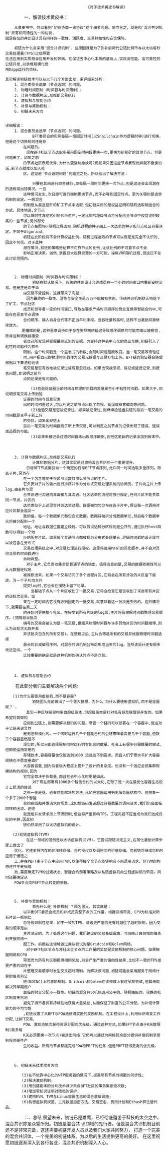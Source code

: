 




										《对于技术黄皮书解读》

　　
　　一、解读技术黄皮书：

		从黄皮书中，可以看到'初链协商一致协议'这个细节问题。简而言之，就是和'混合共识机制'具有相同特性的一种协议，
	就是各位的共识设计具有同样的一致性、活跃度、交易终结性和安全保障。
	
		初链为什么会采用'混合共识机制'，这原因就是为了弥补前两代公链比特币与以太坊每秒交易处理量(TPS)过低导致
	无法应用到实质商业应用开发的弊病。在保证去中心化本质的基础上,实现高性能、高可靠性的公链开发,以承载规模化商
	用Dapp运行的目标。
	
	其实解读初链技术可以从以下几个方面出发，来详细来分析：
		1、混合委员会选举（节点选取）的问题。
		2. 物理时间限制（时间戳与时间限制）：
		3. 计算与数据片区,及推断交易执行
		4. 虚拟机与智能合约
		5. 补偿与奖励机制：
		6. 初链未来方向
	
		
	详细解读：
		1、混合委员会选举（节点选取）的问题。
				BFT委员会的实例每隔一段固定时间(以Snailchain作为逻辑时钟)进行切换，但是这个切换规则还是存
			在问题的。
		　　	现在BFT社区节点选取多采用固定时间段更换一次,更换为新挖矿的其他节点。但是问题来了，如果之前
			的节点社区表现优异,为什么要强制撤换呢?而如果只因这些节点表现优异就不撤换的话,新节点就难以加入社
			区。这就是'节点选取问题'的尴尬之处。所以给出了解决方法：
			
				只要在其间进行取舍就行,即每隔一段时间更换一次节点,但是这还会出现潜在的造假或出错情况。一旦
			这种情况发生,次日即可进行强制更换节点,而不必等到固定时点。更为关键的是选举机制的设定。一般混合
			机制是从最近挖矿的矿工节点中选取,但初链采用的是权益证明和随机选取相结合的方式。具体地说,全节点
			可以临时性冻结它们的代币资产,一定比例的超级节点将分配给全节点中权益证明较高的一些节点;另外部分
			的节点按照VRF随机过程选取,随机过程的种子由上一次选举的种子和节点社区容量决定。不同于Algorand,
			初链在此阶段将不会计算权益比例。随机过程选取的节点可以假定是完全不认识的,因此不可信。对于此种
			潜在情况,初链的策略是估算不可靠节点的比例,让该比例的不可靠节点不会
			影响正常决策。诚然,掌握巨大运算资源的一方可能，操纵VRF随机过程,但这已不在此讨论范围内。



		2. 物理时间限制（时间戳与时间限制）：
				初链在默认情况下，传统的共识设计允许成员在一个小的时间窗口内重新安排交易。但是正是由于自
			由交易不受控制，这就带来了问题：
		　　	因为最终的一致性、活性与安全性是万万不能被割舍的。传统共识机制默认地给予了矿工、节点社区
			成员和领导者一定的时间窗口,导致在要求严格时间顺序的商业互换等智能合约中,可能存在恶意节点调换
			合约顺序、插入自身合约等不正当牟利手段。当吞吐量较高时,这种不当激励将被继续放大。
		　　更糟糕的是,这种恶意调换由于存在天然网络延迟导致顺序调换的可能而难以被察觉,除非这种调换被接受
			者自己所发现并掌握最终延迟的证据。为支持这种去中心化的商业互换,初链引入了粘性时间戳作为额外
			限制。这个时间戳是一个启发式的参数,会随时间进程而改变。当一笔交易等待验证
			时,用户把自己的物理时间戳作为交易元数据与交易打包上传。BFT链的验证器会随后根据以下算法检验该
			笔交易是否有效地被记录过或有意忽视过。如果出现被忽视、误记或延迟记录,则报告问题,即说明之前节
			点的记录是有问题的。
			
			　　(1)检验验证器当前时间与物理时间戳的差值是否小于粘性时间戳。如果大于,则说明该笔交易上传到验
			证器的时间与其真实发
			出的时间相差过大,可以判定之前节点出现了忽视、延误或有意偏向等问题。
			　　(2)检验交易是否被记录过。如果被记录过,则继续检验当前链的最后一笔交易的时间戳是否早于新上传
			的交易。如果出现链上
			最后一笔交易的时间戳晚于新上传交易,可以判定之前节点的记录出现了错误、延误或造假的可能。
			　　(3)如果未被记录过或时间戳未出现顺序颠倒,则把这笔新的记录添加到账本中。

　　

		3. 计算与数据片区,及推断交易执行
				计算和数据分片，这其实就是对原始混合共识的一个重要提升。
		　　	日常BFT节点索引自一个确定的日常BFT节点序列,允许同一时间选取多重序列。除去子片,另外存
			在一个包含等同于社区节点数目那么多节点的主片。
			它负责对子片的输出进行排序并作为分布式交易处理系统的协调员。子片向主片上传log,由主片与混
			合共识进行沟通而非直接与其沟通。社区选举的流程将强行规定,任何片区不能共享同一节点。片区的
			选举类似于上述混合共识选举过程。数据被均匀分布在各子片中,保证每一次调用对应片区都会返回一
			致的值。每一个数据单元都包含元数据。数据将被拆分成数据单元,然后每个数据单元将被分配到一个
			地址。地址与数据位置建立映射。可以假设这种分区规则是公开的,通过执行host函数可以得到一个地
			址的所在片区。如果每个普通节点都被视为分布式处理单元,逻辑时间戳的设计就可以被包含在分布式
			交易处理系统之中,对交易处理进行授权。这里将运用MaaT的简化版本,并不会对其他交易的时间戳进行
			自动调整。
		　　	对于主片,它负责收集全部普通节点的输出。值得注意的是,交易的数据依赖性可以从元数据轻松地
			被推断出来。如果一个交易访问了多个远程片区,它将会在所有涉及的片区留下痕迹。当一个子片向主片
			提交log时,它也会在慢链上留下记录。
			　　当基础节点从一个片区收到了一批交易,它将会检查它是否收到了来自所有片区的该批次交易。如
			果在一定时间内它没有收到固定的一批交易,就意味着这一批次是失败的。这种情况下,就需要在第二天
			的开始时更换整个社区。在接受到所有片区的log后,主片将会根据时间戳整理交易顺序。(拥有最早批次
			编号的交易会被认为是一笔交易,但如果物理时间戳与许多其他片区的时间戳相悖,则认为该批次无效并丢
			弃该批次包含的所有交易)。在整理之后,主片会筛选所有的交易并根据物理时间戳选择
			最长的非减编号序列。对混合共识机制公布后形成当天的log。当然该设计还有很多改进空间。一个
			比较重要的确定就是这种机制的确认时点不是立刻。

　　

		4. 虚拟机与智能合约
　　			在此部分我们主要解决两个问题:

	　　(1)为什么要使用虚拟机,而不是容器?
				初链团队先前做出了一个重大猜想，为什么'为什么要使用虚拟机,而不是容器呢？'，
		　　	其实一种区块链架构来自超级账本,但超级账本是针对私有链及联盟链开发的。如果希望将其架构
			应用到公链上,则需要解决链码的问题。尽管一个链码可以部署在一个容器中,但这对于公链来说显然
			是无法规模化的。一个同时运行几千个智能合约的公链意味着需要几千个容器,但数千个容器显然是不
			现实的,所以只能选择限制同时运行的智能合约数量。社会上有很多容器数量的尝试,但即使运用常用的
			存储技术,容器容量也仅能达到1000,远远达不到要求。而且人们宁愿水平扩大容器规模也不愿意垂直扩
			大容器容量,因为后者极大程度上提升了设计的复杂度。也没有一个适应全部集群规模结构的规则,因为
			它完全取决于负载量,而且在去中心化时更是如此。
				对于现在部署有1000多个智能合约的以太坊,它除了是一次在最优化容器生态设计上粗浅的尝试
			之外一无是处。也有可能解决的方法,比如把容器运用到无服务器结构中。但想象一个多于2000个智能
			合约在线和并发请求的场景,比如想链码发送超过容器数量的调用请求,我们仍会面临同样的困境。途径
			就是给并发请求加上节流限制,但这将严重影响TPS。工程问题不应当成为我们达成目标的平静,因此初
			链仍然采用了以太坊虚拟机的设计。
			
	　　(2)初链虚拟机(TVM)
		　　	在这一领域的范例是以太坊虚拟机(EVM)。它尝试跟随决定主义,在简化激励计算步骤上做出了
		优化。它还支持内存的非堆栈存储、合约授权以及调用间的价值存储。而初链将继续将EVM应用于慢链之
		上,并在PBFT主干节点中应用TVM,以使得每个全节点能够响应不同调用请求。但TVM的构想还并不是很成
		熟,需要确定TVM的过渡状态、智能合约部署策略及从私链虚拟机向公链虚拟机的转变。同时还要确定从
		POW节点向PBFT节点转变的参数。



		5. 补偿与奖励机制：
				首先什么是'补偿机制'？顾名思义，其实就是：
			以平衡BFT委员会成员和非成员完整节点的工作量，根据网络带宽、CPU为标准对所有片区一视同仁
			将导致倾斜性结果，如不一致的TPS，或者更严重的是有时超过了超时限制，因为交易的顺序是由
			主片决定的。为了处理这个问题，我们建议的奖励基础设施，与网络计算领域的伯克利开放网络一
			起工作。前面在这领域做过类似尝试的是Gridcoin和Golem网络。
		　　	对于BFT社区节点与非社区全节点的工作量的奖励是奖励机制的核心问题。如果根据网络和CPU
			带宽而为所有片区都提供相同奖励,则会产生严重的偏向性结果,比如不一致的TPS或更严重的如在子
			片整理交易顺序时发生交叉超时限制。为解决该问题,初链可能会采用服务于网络计算的伯克利公
			链(BOINC)上的激励机制。Gridcoin和Golem在该领域上有过早期尝试,但其未能解决其早期用户
			面临的财富分配不一致性。初链的混合共识机制运用公平的、随机抽取的、轮换的社区制度天然地
			避免了持币者拥有持续性地获得大量奖励,从而保证了财富的公平分配。为补偿计算算力的不均匀性
			,初链设置了从BFT与POW池获得奖励的奖励机制。在工程设计上,利用标识改变工作分配,让BFT交易、
			POW、激励池依次获得资源分配的优先级。通过这种方式,如果BFT节点由于K天数限制(最多每
			K天必须更换一次节点)被清出网络,它仍可以通过为网络其余部分提供补偿机制享受到投资硬件产
			生的收益。所有的节点都能完成POW和PBFT的任务,但是PBFT获得更高的优先级。

	　　

		6. 初链未来技术攻关方向

		　　(1)在不依靠中心化的NTP服务器的情况下,提高所有节点时间戳的同步性;
		　　(2)解决激励机制;
		　　(3)用创建副本的分片技术减少来自BFT社区的事务集拒绝次数;
		　　(4)增加零知识证明对隐私的保护;
		　　(5)建构EVM、TVM与Linux容器生态的混合基础设施;
		　　(6)构想虚拟机规范、二元数据加密方法、交易签名、费用计划和Ethash算法替代品。
　　
　　二、总结
			展望未来，初链已是雄鹰，已经彻底遨游于科技的太空之中。混合共识亦是众望所归。初链是混合共
		识领域的先行者。但是混合共识机制目前还不是非常完备，这还需要初链开发人员以及我们大家共同努力，
		打造一个完美的混合共识体，一个完美的初链体系。为以后的生活提供更高的美好。
			在这里祝愿初链逐渐深入到各行各业，混合共识机制深入人心。
